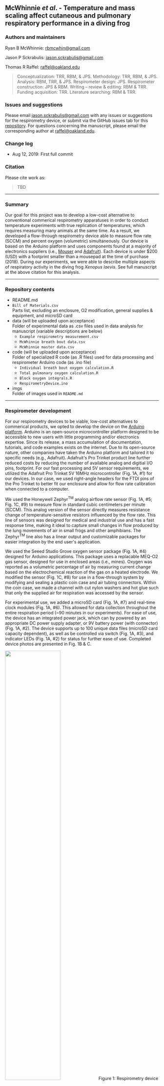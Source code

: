 
## McWhinnie _et al_. - Temperature and mass scaling affect cutaneous and pulmonary respiratory performance in a diving frog

### Authors and maintainers

Ryan B McWhinnie: rbmcwhin@gmail.com

Jason P Sckrabulis: jason.sckrabulis@gmail.com

Thomas R Raffel: raffel@oakland.edu

>Conceptualization: TRR, RBM, & JPS. Methodology: TRR, RBM, & JPS. Analysis: RBM, TRR, & JPS. Respirometer design: JPS. Respirometer construction: JPS & RBM. Writing – review & editing: RBM & TRR. Funding acquisition: TRR. Literature searching: RBM & TRR.

### Issues and suggestions

Please email jason.sckrabulis@gmail.com with any issues or suggestions for the respirometry device, or submit via the GitHub issues tab for this [repository](https://github.com/jasonsckrabulis/mcwhinnie_etal_respirometry/issues).
For questions concerning the manuscript, please email the corresponding author at raffel@oakland.edu.

### Change log

* Aug 12, 2019: First full commit

### Citation

Please cite work as:  
>TBD

---

### Summary

Our goal for this project was to develop a low-cost alternative to conventional commerical respirometry apparatuses in order to conduct temperature experiments with true replication of temperatures, which requires measuring many animals at the same time. As a result, we developed a flow-through respirometry device able to measure flow rate (SCCM) and percent oxygen (volumetric) simultaneously. Our device is based on the Arduino platform and uses components found at a majority of electronics suppliers (i.e., [Mouser](https://mouser.com) and [Adafruit](https://adafruit.com)). Each device is under $200 (USD) with a footprint smaller than a mousepad at the time of purchase (2018). During our experiments, we were able to describe multiple aspects of respiratory activity in the diving frog _Xenopus laevis_. See full manuscript at the above citation for this analysis.

---

### Repository contents

* README.md  
* `Bill of Materials.csv`  
   Parts list, excluding an enclosure, O2 modification, general supplies & equipment, and microSD card  
* data (will be uploaded upon acceptance)  
   Folder of experimental data as .csv files used in data analysis for manuscript (variable descriptions are below)  
   * `Example respirometry measurement.csv`  
   * `McWhinnie breath bout data.csv`  
   * `McWhinnie master data.csv`  
* code (will be uploaded upon acceptance)  
   Folder of specialized R code (as .R files) used for data processing and respirometer Arduino code (as .ino file) 
   * `Individual breath bout oxygen calculation.R`  
   * `Total pulmonary oxygen calculation.R`  
   * `Block oxygen integrals.R`
   * `RespirometryDevice.ino`  
* imgs  
   Folder of images used in `README.md`

---

### Respirometer development

For our respirometry devices to be viable, low-cost alternatives to commerical products, we opted to develop the device on the [Arduino platform](https://arduino.cc). Arduino is an open-source microcontroller platform designed to be accessible to new users with little programming and/or electronics expertise. Since its release, a mass accumulation of documentation, tutorials, and code examples exists on the internet. Due to its open-source nature, other companies have taken the Arduino platform and tailored it to specific needs (e.g., Adafruit). Adafruit's Pro Trinket product line further reduced costs by reducing the number of available analog and digitial I/O pins, footprint. For our fast processing and 5V sensor requirements, we utilized the Adafruit Pro Trinket 5V 16MHz microcontroller (Fig. 1A, #1) for our devices. In our case, we used right-angle headers for the FTDI pins of the Pro Trinket to better fit our enclosure and allow for flow rate calibration when connected to a computer.

We used the Honeywell Zephyr<sup>TM</sup> analog airflow rate sensor (Fig. 1A, #5; Fig. 1C, #9) to measure flow in standard cubic centimeters per minute (SCCM). This analog version of the sensor directly measures resistance change of temperature-sensitive resistors influenced by the flow rate. This line of sensors was designed for medical and industrial use and has a fast response time, making it ideal to capture small changes in flow produced by the lung movements of air in small frogs and other amphibians. The Zephyr<sup>TM</sup> line also has a linear output and customizable packages for easier integration by the end user's application.

We used the Seeed Studio Grove oxygen sensor package (Fig. 1A, #4) designed for Arduino applications. This package uses a replacable MEQ-O2 gas sensor, designed for use in enclosed areas (i.e., mines). Oxygen was reported as a volumetric percentage of air by measuring current change based on the electrochemical reaction of the gas on a heated electrode. We modified the sensor (Fig. 1C, #8) for use in a flow-through system by modifying and sealing a plastic coin case and air tubing connectors. Within the coin case, we made a channel with cut nylon washers and hot glue such that only the supplied air for respiration was accessed by the sensor.

For experimental use, we added a microSD card (Fig. 1A, #7) and real-time clock modules (Fig. 1A, #6). This allowed for data collection throughout the entire respiration period (~90 minutes in our experiments). For ease of use, the device has an integrated power jack, which can by powered by an appropriate DC power supply adapter, or 9V battery power (with connector) (Fig. 1A, #2). The device supports up to 100 unique data files (microSD card capacity dependent), as well as be controlled via switch (Fig. 1A, #3), and indicator LEDs (Fig. 1A, #2) for status for further ease of use. Completed device photos are presented in Fig. 1B & C.

<img src="https://github.com/jasonsckrabulis/mcwhinnie_etal_respirometry/blob/master/imgs/schematic.png" width=60%>
Figure 1: Respirometry device schematic and photos. A) Schematic of Adafruit Pro Trinket microcontroller and electronic components. Wire colors are based on standard electronics coding. Numbers indicate components: (1) Pro Trinket, (2) Power jack and indicator LEDs, (3) input switch, (4) Seeed Grove oxygen sensor, (5) Zephyr™ flow sensor, (6) Real-time clock (RTC) module, and (7) microSD card module. (4) and (5) are depicted as generic connectors, but the right-most pin is “pin 1” of each module. Schematic generated in Fritzing (v0.9.3; https://www.fritzing.org) with Adafruit, Seeed Studio, and Sparkfun parts libraries. B) Front of a respirometry device, which has a clear cover to also allow visualization of LEDs inside the box during measurements. C) Back of a respirometry device, showing (8) oxygen sensor covered by a modified plastic coin holder that channels air over the sensor and (9) airflow sensor ports. 

### Operation

The respirometry device was designed for ease of use. See Figure 2 for a pictoral representation of the following text, but see RespirometerDevice.txt for complete, commented operational code. Upon receiving power, the device checks for a valid microSD card, and enters _Standby_ until the switch is flipped. When the switch is flipped and the digital input is detected, the device creates and opens a new data log file and enters _Warm-up_, where voltage is supplied to the oxygen sensor for 20 minutes followed by 30ms for the flow rate sensor (manufacturer specifications). After _Warm-up_, the device enters _Collection_ and records the actual start time as tracked by the RTC. It is important to note that RTC time regularly drifts, and we recommend initializing RTC prior to every experimental block.  In _Collection_ the device measures voltage and current change of both sensors, calculates flow rate and oxygen percentage, and loads them into memory. When the user flips the switch again, the device records all data to the data file, closes it, and enters _Standby_. The device supports multiple experimental periods by continuing to enter and exit _Standby_ following measurements. We were able to collect and average of ~80 measurements per second, allowing us to measure small changes in flow rate by lung movement of small frogs and amphibians.

<img src="https://github.com/jasonsckrabulis/mcwhinnie_etal_respirometry/blob/master/imgs/operation.png" width=60%>
Figure 2: Outline of microcontroller-driven respirometry device operation programming.

### Example

Measurements logged by our respirometry device for a single animal's measurement are provided in [data](https://github.com/jasonsckrabulis/mcwhinnie_etal_respirometry/tree/master/data). Once an individual's respiratory performance was measured, we quantified metabolism as four proxies: 1) cutaneous respiration, 2) pulmonary respiration, 3) total respiration, and 4) breath rate. For a detailed description of experimental methods, see the full manuscript. Our device was used to quantify only 2 & 4 though direct calculation of oxygen (2) and counting of individual breaths (4). All analyses and data manipulation were done in R (v3.5.1; https://www.r-project.org).

To quantify pulmonary respiration, we needed to establish a baseline level for flow rate and percent oxygen, as defined by the values for each of these parameters when frogs were not breathing. Diving frogs like _X. laevis_ typically have extended 'gap' periods with no breaths punctuated by distinct periods of breathing activity, which will be referred to from here on as 'breath bouts'. When plotted as a time series, these breath bouts are visually distinguishable from the gaps between breaths, making it possible to select representative baseline data between breath bouts and use it to establish a continuous running baseline through the entire time series. We used the `fhs` function from the `gatepoints` package to freehand select representative data for each baseline, excluding data more than 5 mL min−1 or 0.1% away from the visually apparent baseline for each flow or O2 dataset, respectively (Fig. 3). Once this was done, the `na.fill` function from the `zoo` package was used to fill 'NA's from the selected baseline dataset based on the surrounding data. To finalize baseline correction, a cubic smoothing spline was fit to each baseline dataset to generate a continuous baseline function (`smooth.spline` from the base package). The spline fit was then subtracted from the original (raw) dataset to generate a baseline-corrected  data series centered around zero for flow rate (e.g., Fig. 3B) and percent oxygen (e.g., Fig. 3D). Following baseline correction, breath bout volumes and total oxygen consumption were calculated by multiplying the change in flow rate or percent oxygen from the baseline against the time frame for each specific measurement (i.e., the integral of the curve). These values yield the volume of flow or percent oxygen for each reading with sums being added for both positive and negative values to determine respective values for the entire measurement. See full manuscript for actual calculations.

<img src="https://github.com/jasonsckrabulis/mcwhinnie_etal_respirometry/blob/master/imgs/example.png" width=60%>
Figure 3: Process of baseline-correcting time series data for oxygen percentage (A, B) and air flow rate (C, D) for a single representative breath bout. The baseline itself (red curve in panels A & C) was generated by fitting a smoothing spline to the selected baseline data, and this baseline was then subtracted from the raw data to generate a baseline-corrected dataset. The smoothing spline fit (red line), representing the baseline, is superimposed over the raw data (black lines) in panels A & B. Data selected to represent the 'baseline' (red lines) are superimposed over the raw data (black lines) in panels C & D. There is approximately a 3-5s delay between changes in flow rate and changes in oxygen percentage because of the time it takes the air from the frog to react with the oxygen sensor, whereas the change in air flow rate is instantaneously measured.

---

### Air density calculation

The following information was used to calculate air density for July and August 2018 using information from [WUnderground](https://www.wunderground.com/history/daily/us/mi/troy/KVLL/date/2018-11-1?cm_ven=localwx_history). See Supplemental Material of MS for full description of this calculation.

Variable | July Value | August Value
--- | --- | ---
Elevation (m) | 286 | 286
Room Air Temp. (C) | 20 | 20
Altimeter Setting (Inch-Hg) | 30 | 30
Dew Point (F) | 58 | 62
Air pressure (atm) | 1.002663 | 1.002663

[Air Density](https://www.engineersedge.com/calculators/air-density.htm)

[Relative Humidity](http://bmcnoldy.rsmas.miami.edu/Humidity.html) based on August-Roche-Magnus approximation

---

### Variable descriptions

**McWhinnie master data.csv**

Variable Name | Description
--- | ---
FrogID | Identification of individual frog
MeasurementID | Identification of a given measurement for a given frog
Block | Temporal block the animal was measured in
DayNum | One of five days performance measurements were taken on (-1, 0, 1, 4, 8) (For the additional post-experimental measurements, DayNum = 0 is used as a place holder since there was no acclimation period for these frogs)
Day | One of six performance measurements (distinguishes between performance measurements one and two for the zero-day measurements)
AccMassChange(g) | Change in mass in grams of a given frog during the acclimation period
AvgMass(g) | Average of mass of each frog taken immediately before and after the acclimation period in grams
AccTemp | Temperature of acclimation in Celsius
AccInc | Incubator housed in during acclimation period
PerfTemp | Temperature at which metabolic performance was measured at in Celsius
PerfInc | Incubator number housed in during performance measurement
BreathCount | Number of exhales plus inhales recorded from the animal during the measurement period
Length(s) | Length of measurement in seconds
Length(min) | Length of measurement in minutes
Length(hr) | Length of measurement in hours
BreathsPerHr | Number of exhales plus inhales recorded from the animal during the measurement period divided by measurement length in hours (BreathCount/Length(hr).
BotHeight(cm) | Height of bottle in centimeters used to enclose the animal during performance measurements
TotWatVol(L) | Total volume of water the animal was in during performance measurements in liters
InitialWatDO(mg/L) | Amount of dissolved oxygen that was recorded just before animal was placed in enclosure for the performance measurement in milligrams O2 per liter
InitialWatDO(mg) | Amount of dissolved oxygen, in milligrams O2, that was recorded just before animal was placed in enclosure for the performance measurement in millgrams O2 calculated by multiplying InitialWatDO(mg/L) by TotWatVol(L)
InitialWatTemp | Temperature of the water that was recorded just before animal was placed in enclosure for the performance measurement in Celsius
InWatVol(L) | Total volume of water inside the bottle the animal was in during performance measurements in liters
InWatDO(mg/L) | Amount of dissolved oxygen inside the bottle that was recorded just before animal was placed in enclosure for the performance measurement in milligrams O2 per liter
InWatDO(mg) | Amount of dissolved oxygen inside the bottle, in milligrams O2, that was recorded just before animal was placed in enclosure for the performance measurement in milligrams O2 calculated by multiplying InWatDO(mg/L) by InWatVol(L)
InWatTemp | Temperature of the water inside the bottle that was recorded just before animal was placed in enclosure for the performance measurement in Celsius
OutWatVol(L) | Total volume of water outside the bottle the animal was in during performance measurements in liters
OutWatDO(mg/L) | Amount of dissolved oxygen outside the bottle that was recorded just before animal was placed in enclosure for the performance measurement in milligrams O2 per liter
OutWatDO(mg) | Amount of dissolved oxygen outside the bottle that was recorded just before animal was placed in enclosure for the performance measurement in milligrams O2
OutWatTemp | Temperature of the water outside the bottle that was recorded just before animal was placed in enclosure for the performance measurement in Celsius
TotCutO2Cons(mg) | Total oxygen consumed cutaneously throughout the performance period (InWatDO(mg)+OutWatDO(mg)).
CutO2PerfRate(mg/hr) | Cutaneous rate of oxygen consumed per hour calculated by dividing TotCutO2Cons(mg) by Length(hr) in milligrams O2 per hour
CutMircomolO2/gFrog/hr | Total oxygen consumed cutaneously throughout the performance period calculated by dividing CutO2PerfRate(mg/hr) by AvgMass(g) in milligrams O2 per grams of frog per hour
PulmO2Cons(mg) | Total oxygen that taken up through the lungs throughout the performance period in milligrams O2
PulmO2PerfRate(mg/hr) | Pulmonary rate of oxygen consumed in milligrams O2 per hour
PulmMicromolO2/gFrog/hr | Total  oxygen taken up through the lungs throughout the performance period calculated by dividing PulmO2PerfRate(mg/hr) by AvgMass(g) in milligrams O2 per gram frog per hour
TotO2Consumed(mg) | Total oxygen that was consumed via both cutaneous and pulmonary means (TotCutO2Cons(mg)+PulmO2Cons(mg))
TotO2PerfRate(mg/hr) | Total rate of oxygen consumed calculated by dividing TotO2Consumed(mg) by Length(hr) in milligrams per hour
TotMicromolO2/gFrog/hr | Total oxygen consumed via both cutaneous and pulmonary means calculated by dividing TotO2PerfRate(mg/hr) by AvgMass(g) in milligrams O2 per gram frog per hour
PropCut | Proportion of total O2 consumption performed cutaneously
PropPulm | Proportion of total O2 consumption performed via pulmonary means

**McWhinnie breath bout data.csv**

Variables with the same name are identical to those above, except where noted below.

Variable Name | Description
--- | ---
MeasurementID | For the breath bouts, animals' performance was measured at one of two sequential time points (`ZeroOne` & `ZeroTwo`) at zero days post acclimation
Breaths | Total number of measured inhales and exhales for a given breath bout
BreathsPerMin | Number of total breaths taken during the breath bout per minute
mgO2ConsPerBreath | Average mass of oxygen consumed in milligrams O2 per breath
mLAirPerBreath | Average volume of air breathed in milliliters air per breath

**Example respirometry measurement.csv**

Calculations for these values can be found in `RespirometryDevice.ino`

Variable Name | Description
--- | ---
Date | Measurement start date calculated by real-time clock module
ReadTime | Time of day of measurement start date calculated by real-time clock module
Millis | Milliseconds since power was provided to device for time series
FlowAnalog | Number of analog reads (0 to 1023) on the flow rate sensor pin
FlowVoltage | Calculated voltage based on FlowAnalog
FlowRate | Calculated flow rate in SCCM based on voltage
O2Analog | Number of analog reads (0 to 1023) on the oxygen sensor pin
O2Voltage | Calculated voltage based on O2Analog
O2Percent | Calculated oxygen percentage based on voltage
